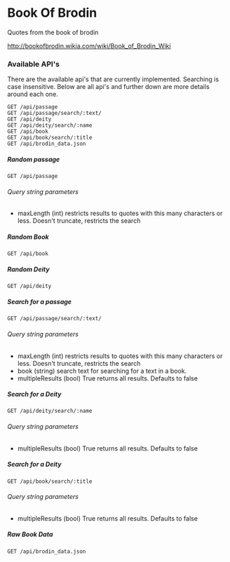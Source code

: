 # Book Of Brodin
Quotes from the book of brodin

http://bookofbrodin.wikia.com/wiki/Book_of_Brodin_Wiki

### Available API's
There are the available api's that are currently implemented. Searching is case insensitive. Below are all api's and further down are more details around each one. 
```
GET /api/passage
GET /api/passage/search/:text/
GET /api/deity
GET /api/deity/search/:name
GET /api/book
GET /api/book/search/:title
GET /api/brodin_data.json
```

##### Random passage
```
GET /api/passage
```
###### Query string parameters
* maxLength (int) restricts results to quotes with this many characters or less. Doesn't truncate, restricts the search

##### Random Book
```
GET /api/book
```
##### Random Deity
```
GET /api/deity
```


##### Search for a passage
```
GET /api/passage/search/:text/
```
###### Query string parameters
* maxLength (int) restricts results to quotes with this many characters or less. Doesn't truncate, restricts the search
* book (string) search text for searching for a text in a book. 
* multipleResults (bool) True returns all results. Defaults to false

##### Search for a Deity
```
GET /api/deity/search/:name
```
###### Query string parameters
* multipleResults (bool) True returns all results. Defaults to false

##### Search for a Deity
```
GET /api/book/search/:title
```
###### Query string parameters
* multipleResults (bool) True returns all results. Defaults to false


##### Raw Book Data
```
GET /api/brodin_data.json
```
